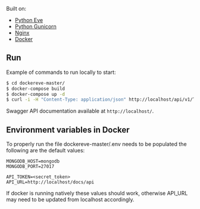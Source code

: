 Built on:
* [Python Eve](http://python-eve.org/)
* [Python Gunicorn](http://gunicorn.org/)
* [Nginx](https://nginx.org/)
* [Docker](https://www.docker.com/)

## Run
Example of commands to run locally to start:
```sh
$ cd dockereve-master/
$ docker-compose build
$ docker-compose up -d
$ curl -i -H "Content-Type: application/json" http://localhost/api/v1/T1w
```

Swagger API documentation available at `http://localhost/`.

## Environment variables in Docker
To properly run the file dockereve-master/.env needs to be populated the following are the default values:
```
MONGODB_HOST=mongodb
MONGODB_PORT=27017

API_TOKEN=<secret_token>
API_URL=http://localhost/docs/api
```

If docker is running natively these values should work, otherwise API_URL may need to be updated from localhost accordingly.
